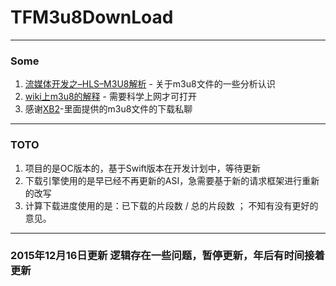 # TFM3u8DownLoad


---
### Some

 1. [流媒体开发之–HLS–M3U8解析](http://mobile1.riaos.com/?p=2026287) - 关于m3u8文件的一些分析认识
 2. [wiki上m3u8的解释](https://zh.wikipedia.org/wiki/M3U) - 需要科学上网才可打开
 3. 感谢[XB2](https://github.com/luoxubin/XB2)-里面提供的m3u8文件的下载私聊

 
---

### TOTO

1. 项目的是OC版本的，基于Swift版本在开发计划中，等待更新
2. 下载引擎使用的是早已经不再更新的ASI，急需要基于新的请求框架进行重新的改写
3. 计算下载进度使用的是：已下载的片段数 / 总的片段数 ； 不知有没有更好的意见。

 
---


### 2015年12月16日更新 逻辑存在一些问题，暂停更新，年后有时间接着更新